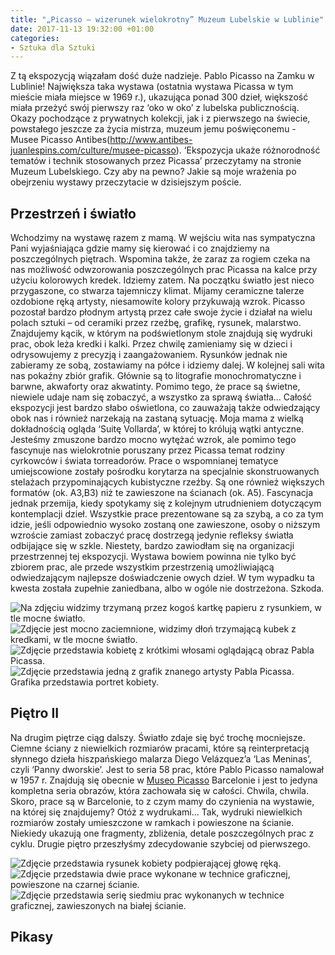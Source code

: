 ```yaml
---
title: "„Picasso – wizerunek wielokrotny” Muzeum Lubelskie w Lublinie"
date: 2017-11-13 19:32:00 +01:00
categories:
- Sztuka dla Sztuki
---
```


Z tą ekspozycją wiązałam dość duże nadzieje. Pablo Picasso na Zamku w Lublinie! Największa taka wystawa (ostatnia wystawa Picassa w tym mieście miała miejsce w 1969 r.), ukazująca ponad 300 dzieł, większość miała przeżyć swój pierwszy raz ‘oko w oko’ z lubelska publicznością. Okazy pochodzące z prywatnych kolekcji, jak i z pierwszego na świecie, powstałego jeszcze za życia mistrza, muzeum jemu poświęconemu - Musee Picasso Antibes(http://www.antibes-juanlespins.com/culture/musee-picasso). ‘Ekspozycja ukaże różnorodność tematów i technik stosowanych przez Picassa’ przeczytamy na stronie Muzeum Lubelskiego. Czy aby na pewno? Jakie są moje wrażenia po obejrzeniu wystawy przeczytacie w dzisiejszym poście.

## Przestrzeń i światło

Wchodzimy na wystawę razem z mamą. W wejściu wita nas sympatyczna Pani wyjaśniająca gdzie mamy się kierować i co znajdziemy na poszczególnych piętrach. Wspomina także, że zaraz za rogiem czeka na nas możliwość odwzorowania poszczególnych prac Picassa na kalce przy użyciu kolorowych kredek. Idziemy zatem. Na początku światło jest nieco przygaszone, co stwarza tajemniczy klimat. Mijamy ceramiczne talerze ozdobione ręką artysty, niesamowite kolory przykuwają wzrok. Picasso pozostał bardzo płodnym artystą przez całe swoje życie i działał na wielu polach sztuki – od ceramiki przez rzeźbę, grafikę, rysunek, malarstwo. Znajdujemy kącik, w którym na podświetlonym stole znajdują się wydruki prac, obok leża kredki i kalki. Przez chwilę zamieniamy się w dzieci i odrysowujemy z precyzją i zaangażowaniem. Rysunków jednak nie zabieramy ze sobą, zostawiamy na półce i idziemy dalej.
W kolejnej sali wita nas pokaźny zbiór grafik. Głównie są to litografie monochromatyczne i barwne, akwaforty oraz akwatinty. Pomimo tego, że prace są świetne, niewiele udaje nam się zobaczyć, a wszystko za sprawą światła… Całość ekspozycji jest bardzo słabo oświetlona, co zauważają także odwiedzający obok nas i również narzekają na zastaną sytuację. Moja mama z wielką dokładnością ogląda ‘Suitę Vollarda’, w której to królują wątki antyczne. Jesteśmy zmuszone bardzo mocno wytężać wzrok, ale pomimo tego fascynuje nas wielokrotnie poruszany przez Picassa temat rodziny cyrkowców i świata torreadorów. Prace o wspomnianej tematyce umiejscowione zostały pośrodku korytarza na specjalnie skonstruowanych stelażach przypominających kubistyczne rzeźby. Są one również większych formatów (ok. A3,B3) niż te zawieszone na ścianach (ok. A5). Fascynacja jednak przemija, kiedy spotykamy się z kolejnym utrudnieniem dotyczącym kontemplacji dzieł. Wszystkie prace prezentowane są za szybą, a co za tym idzie, jeśli odpowiednio wysoko zostaną one zawieszone, osoby o niższym wzroście zamiast zobaczyć pracę dostrzegą jedynie refleksy światła odbijające się w szkle. Niestety, bardzo zawiodłam się na organizacji przestrzennej tej ekspozycji. Wystawa bowiem powinna nie tylko być zbiorem prac, ale przede wszystkim przestrzenią umożliwiającą odwiedzającym najlepsze doświadczenie owych dzieł. W tym wypadku ta kwesta została zupełnie zaniedbana, albo w ogóle nie dostrzeżona. Szkoda.

![Na zdjęciu widzimy trzymaną przez kogoś kartkę papieru z rysunkiem, w tle mocne światło.](https://assets1.ello.co/uploads/asset/attachment/6511870/ello-optimized-8332e89c.jpg)
![Zdjęcie jest mocno zaciemnione, widzimy dłoń trzymającą kubek z kredkami, w tle mocne światło.](https://assets1.ello.co/uploads/asset/attachment/6511877/ello-optimized-e74c582c.jpg)
![Zdjęcie przedstawia kobietę z krótkimi włosami oglądającą obraz Pabla Picassa.](https://assets0.ello.co/uploads/asset/attachment/6511882/ello-optimized-7650857d.jpg)
![Zdjęcie przedstawia jedną z grafik znanego artysty Pabla Picassa. Grafika przedstawia portret kobiety.](https://assets2.ello.co/uploads/asset/attachment/6511890/ello-optimized-457d8010.jpg)

## Piętro II

Na drugim piętrze ciąg dalszy. Światło zdaje się być trochę mocniejsze. Ciemne ściany z niewielkich rozmiarów pracami, które są reinterpretacją słynnego dzieła hiszpańskiego malarza Diego Velázquez’a ‘Las Meninas’, czyli ‘Panny dworskie’. Jest to seria 58 prac, które Pablo Picasso namalował w 1957 r. Znajdują się obecnie w [Museo Picasso](http://www.museupicasso.bcn.cat/) Barcelonie i jest to jedyna kompletna seria obrazów, która zachowała się w całości. Chwila, chwila. Skoro, prace są w Barcelonie, to z czym mamy do czynienia na wystawie, na której się znajdujemy? Otóż z wydrukami… Tak, wydruki niewielkich rozmiarów zostały umieszczone w ramkach i powieszone na ścianie. Niekiedy ukazują one fragmenty, zbliżenia, detale poszczególnych prac z cyklu. Drugie piętro przeszłyśmy zdecydowanie szybciej od pierwszego.

![Zdjęcie przedstawia rysunek kobiety podpierającej głowę ręką.](https://assets2.ello.co/uploads/asset/attachment/6511885/ello-optimized-795df6ec.jpg)
![Zdjęcie przedstawia dwie prace wykonane w technice graficznej, powieszone na czarnej ścianie.](https://assets1.ello.co/uploads/asset/attachment/6511896/ello-optimized-fea2288d.jpg)
![Zdjęcie przedstawia serię siedmiu prac wykonanych w technice graficznej, zawieszonych na białej ścianie.](https://assets1.ello.co/uploads/asset/attachment/6511900/ello-optimized-0e903f20.jpg)

## Pikasy
